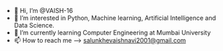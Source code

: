- 👋 Hi, I’m @VAISH-16
- 👀 I’m interested in Python, Machine learning, Artificial Intelligence and Data Science.
- 🌱 I’m currently learning Computer Engineering at Mumbai University
- 📫 How to reach me --> salunkhevaishnavi2001@gmail.com

<!---
VAISH-16/VAISH-16 is a ✨ special ✨ repository because its `README.md` (this file) appears on your GitHub profile.
You can click the Preview link to take a look at your changes.
--->

